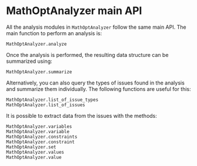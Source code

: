 
# MathOptAnalyzer main API

All the analysis modules in `MathOptAnalyzer` follow the same main API.
The main function to perform an analysis is:

```@docs
MathOptAnalyzer.analyze
```

Once the analysis is performed, the resulting data structure can be summarized
using:

```@docs
MathOptAnalyzer.summarize
```

Alternatively, you can also query the types of issues found in the analysis
and summarize them individually. The following functions are useful for this:

```@docs
MathOptAnalyzer.list_of_issue_types
MathOptAnalyzer.list_of_issues
```

It is possible to extract data from the issues with the methods:

```@docs
MathOptAnalyzer.variables
MathOptAnalyzer.variable
MathOptAnalyzer.constraints
MathOptAnalyzer.constraint
MathOptAnalyzer.set
MathOptAnalyzer.values
MathOptAnalyzer.value
```
